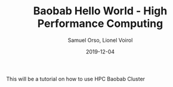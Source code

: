 ﻿---
author: "Samuel Orso, Lionel Voirol"
title: "Baobab Hello World - High Performance Computing"
date: 2019-12-04
description: "Introduction to the use of Baobab HPC cluster for researchers"
tags: ["computational statistics"]
categories: ["tutorial"]
featured_image: "baobab.jpg"
---

This will be a tutorial on how to use HPC Baobab Cluster
